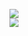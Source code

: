 [![](https://img.shields.io/badge/Made%20With-Github%20Spray-lightgrey.svg?style=for-the-badge&logo=github)](https://github.com/Annihil/github-spray#2094)  
[![](https://i.imgur.com/2DrTn0Z.gif)](https://github.com/Annihil/github-spray)